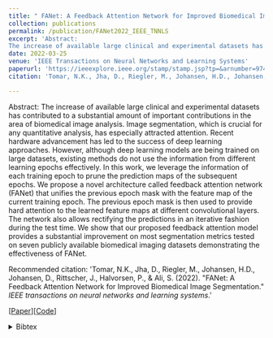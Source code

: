 ```yaml
---
title: " FANet: A Feedback Attention Network for Improved Biomedical Image Segmentation"
collection: publications
permalink: /publication/FANet2022_IEEE_TNNLS
excerpt: 'Abstract:
The increase of available large clinical and experimental datasets has contributed to a substantial amount of important contributions in the area of biomedical image analysis. Image segmentation, which is crucial for any quantitative analysis, has especially attracted attention. Recent hardware advancement has led to the success of deep learning approaches. However, although deep learning models are being trained on large datasets, existing methods do not use the information from different learning epochs effectively. In this work, we leverage the information of each training epoch to prune the prediction maps of the subsequent epochs. We propose a novel architecture called feedback attention network (FANet) that unifies the previous epoch mask with the feature map of the current training epoch. The previous epoch mask is then used to provide hard attention to the learned feature maps at different convolutional layers. The network also allows rectifying the predictions in an iterative fashion during the test time. We show that our proposed feedback attention model provides a substantial improvement on most segmentation metrics tested on seven publicly available biomedical imaging datasets demonstrating the effectiveness of FANet. The source code is available at https://github.com/nikhilroxtomar/FANet.'
date: 2022-03-25
venue: 'IEEE Transactions on Neural Networks and Learning Systems'
paperurl: 'https://ieeexplore.ieee.org/stamp/stamp.jsp?tp=&arnumber=9741842'
citation: 'Tomar, N.K., Jha, D., Riegler, M., Johansen, H.D., Johansen, D., Rittscher, J., Halvorsen, P., & Ali, S. (2022). &quot;FANet: A Feedback Attention Network for Improved Biomedical Image Segmentation.&quot; <i>IEEE transactions on neural networks and learning systems</i>.'

---
```

Abstract:
The increase of available large clinical and experimental datasets has contributed to a substantial amount of important contributions in the area of biomedical image analysis. Image segmentation, which is crucial for any quantitative analysis, has especially attracted attention. Recent hardware advancement has led to the success of deep learning approaches. However, although deep learning models are being trained on large datasets, existing methods do not use the information from different learning epochs effectively. In this work, we leverage the information of each training epoch to prune the prediction maps of the subsequent epochs. We propose a novel architecture called feedback attention network (FANet) that unifies the previous epoch mask with the feature map of the current training epoch. The previous epoch mask is then used to provide hard attention to the learned feature maps at different convolutional layers. The network also allows rectifying the predictions in an iterative fashion during the test time. We show that our proposed feedback attention model provides a substantial improvement on most segmentation metrics tested on seven publicly available biomedical imaging datasets demonstrating the effectiveness of FANet.


Recommended citation: 'Tomar, N.K., Jha, D., Riegler, M., Johansen, H.D., Johansen, D., Rittscher, J., Halvorsen, P., & Ali, S. (2022). &quot;FANet: A Feedback Attention Network for Improved Biomedical Image Segmentation.&quot; <i>IEEE transactions on neural networks and learning systems</i>.'

[[Paper](https://ieeexplore.ieee.org/stamp/stamp.jsp?tp=&arnumber=9741842)][[Code](https://github.com/nikhilroxtomar/FANet)]

<details> <summary>Bibtex</summary>
<br> @ARTICLE{FANet2022,
  author={Tomar, Nikhil Kumar and Jha, Debesh and Riegler, Michael A. and Johansen, Håvard D. and Johansen, Dag and Rittscher, Jens and Halvorsen, Pål and Ali, Sharib},
  journal={IEEE Transactions on Neural Networks and Learning Systems}, 
  title={FANet: A Feedback Attention Network for Improved Biomedical Image Segmentation}, 
  year={2022},
  volume={},
  number={},
  pages={1-14},
  doi={10.1109/TNNLS.2022.3159394}} </details>
 